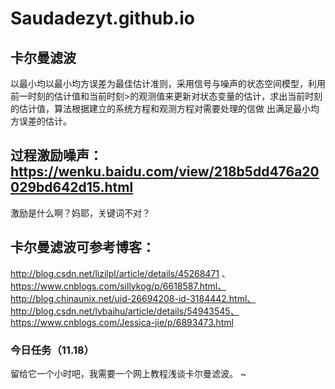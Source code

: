 # Saudadezyt.github.io
## 卡尔曼滤波
以最小均以最小均方误差为最佳估计准则，采用信号与噪声的状态空间模型，利用前一时刻的估计值和当前时刻>的观测值来更新对状态变量的估计，求出当前时刻的估计值，算法根据建立的系统方程和观测方程对需要处理的信做
出满足最小均方误差的估计。
## 过程激励噪声：https://wenku.baidu.com/view/218b5dd476a20029bd642d15.html
激励是什么啊？妈耶，关键词不对？
## 卡尔曼滤波可参考博客：
http://blog.csdn.net/lizilpl/article/details/45268471
、https://www.cnblogs.com/sillykog/p/6618587.html、
http://blog.chinaunix.net/uid-26694208-id-3184442.html、
http://blog.csdn.net/lybaihu/article/details/54943545、
https://www.cnblogs.com/Jessica-jie/p/6893473.html
### 今日任务（11.18）
留给它一个小时吧，我需要一个网上教程浅谈卡尔曼滤波。
~          
